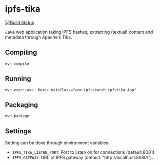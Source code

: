 # ipfs-tika
[![Build Status](https://travis-ci.org/ipfs-search/ipfs-tika.svg?branch=travis)](https://travis-ci.org/ipfs-tika/ipfs-tika)

Java web application taking IPFS hashes, extracting (textual) content and metadata through Apache's Tika.

## Compiling
`mvn compile`

## Running
`mvn exec:java -Dexec.mainClass="com.ipfssearch.ipfstika.App"`

## Packaging
`mvn package`

## Settings
Setting can be done through environment variables:

* `IPFS_TIKA_LISTEN_PORT`: Port to listen on for connections (default 8081).
* `IPFS_GATEWAY`: URL of IPFS gateway (default: "http://localhost:8080/").
